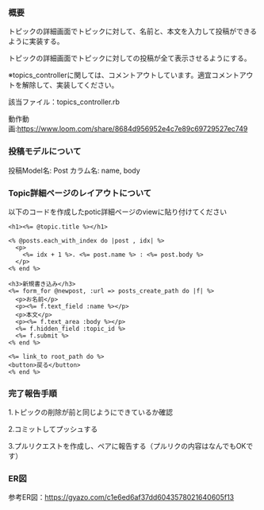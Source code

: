 ### 概要

トピックの詳細画面でトピックに対して、名前と、本文を入力して投稿ができるように実装する。

トピックの詳細画面でトピックに対しての投稿が全て表示させるようにする。


※topics_controllerに関しては、コメントアウトしています。適宜コメントアウトを解除して、実装してください。

該当ファイル：topics_controller.rb

動作動画:https://www.loom.com/share/8684d956952e4c7e89c69729527ec749

### 投稿モデルについて 

投稿Model名: Post
カラム名: name, body

### Topic詳細ページのレイアウトについて
以下のコードを作成したpotic詳細ページのviewに貼り付けてください
```
<h1><%= @topic.title %></h1>

<% @posts.each_with_index do |post , idx| %>
  <p>
    <%= idx + 1 %>. <%= post.name %> : <%= post.body %>
  </p>
<% end %>

<h3>新規書き込み</h3>
<%= form_for @newpost, :url => posts_create_path do |f| %>
  <p>お名前</p>
  <p><%= f.text_field :name %></p>
  <p>本文</p>
  <p><%= f.text_area :body %></p>
  <%= f.hidden_field :topic_id %>
  <%= f.submit %>
<% end %>

<%= link_to root_path do %>
<button>戻る</button>
<% end %>
```


### 完了報告手順

1.トピックの削除が前と同じようにできているか確認

2.コミットしてプッシュする

3.プルリクエストを作成し、ペアに報告する（プルリクの内容はなんでもOKです）

### ER図

参考ER図：https://gyazo.com/c1e6ed6af37dd6043578021640605f13
